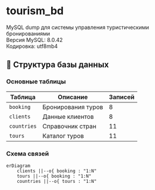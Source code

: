 # tourism_bd
MySQL dump для системы управления туристическими бронированиями  
Версия MySQL: 8.0.42  
Кодировка: utf8mb4  

## 📁 Структура базы данных

### Основные таблицы
| Таблица       | Описание                          | Записей |
|---------------|-----------------------------------|---------|
| `booking`     | Бронирования туров                | 8       |
| `clients`     | Данные клиентов                   | 8       |
| `countries`   | Справочник стран                  | 11      |
| `tours`       | Каталог туров                     | 11      |

### Схема связей
```mermaid
erDiagram
    clients ||--o{ booking : "1:N"
    tours ||--o{ booking : "1:N"
    countries ||--o{ tours : "1:N"
